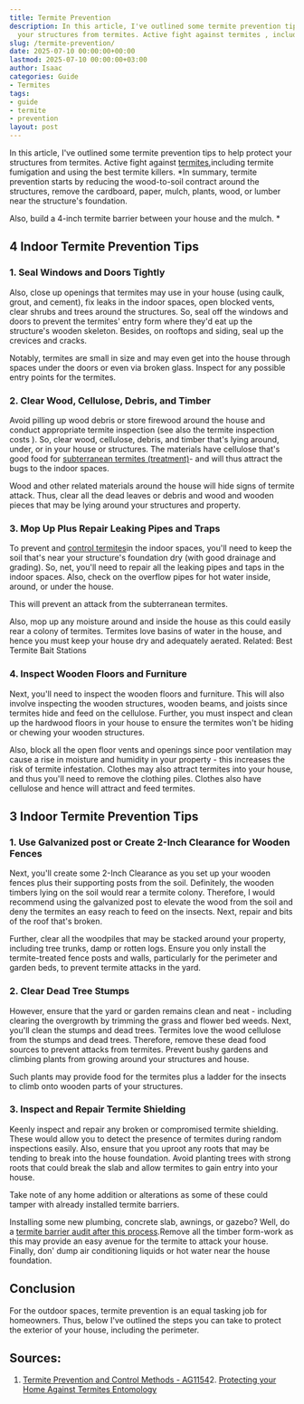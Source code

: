 ```yaml
---
title: Termite Prevention
description: In this article, I've outlined some termite prevention tips to help protect
  your structures from termites. Active fight against termites , including termite...
slug: /termite-prevention/
date: 2025-07-10 00:00:00+00:00
lastmod: 2025-07-10 00:00:00+03:00
author: Isaac
categories: Guide
- Termites
tags:
- guide
- termite
- prevention
layout: post
---
```

In this article, I've outlined some termite prevention tips to help protect your structures from termites. Active fight against [termites](http://npic.orst.edu/pest/termite.html),including termite fumigation and using the best termite killers. *In summary, termite prevention starts by reducing the wood-to-soil contract around the structures, remove the cardboard, paper, mulch, plants, wood, or lumber near the structure's foundation.

Also, build a 4-inch termite barrier between your house and the mulch. *

##  4 Indoor Termite Prevention Tips

###  1. Seal Windows and Doors Tightly

Also, close up openings that termites may use in your house (using caulk, grout, and cement), fix leaks in the indoor spaces, open blocked vents, clear shrubs and trees around the structures. So, seal off the windows and doors to prevent the termites' entry form where they'd eat up the structure's wooden skeleton. Besides, on rooftops and siding, seal up the crevices and cracks.

Notably, termites are small in size and may even get into the house through spaces under the doors or even via broken glass. Inspect for any possible entry points for the termites.

###  2. Clear Wood, Cellulose, Debris, and Timber

Avoid pilling up wood debris or store firewood around the house and conduct appropriate termite inspection (see also the termite inspection costs ). So, clear wood, cellulose, debris, and timber that's lying around, under, or in your house or structures. The materials have cellulose that's good food for [subterranean termites (treatment)](https://pestpolicy.com/subterranean-termites-treatment/)- and will thus attract the bugs to the indoor spaces.

Wood and other related materials around the house will hide signs of termite attack. Thus, clear all the dead leaves or debris and wood and wooden pieces that may be lying around your structures and property.

###  3. Mop Up Plus Repair Leaking Pipes and Traps

To prevent and [control termites](https://pestpolicy.com/top-7-natural-termite-control-can-easily/)in the indoor spaces, you'll need to keep the soil that's near your structure's foundation dry (with good drainage and grading). So, net, you'll need to repair all the leaking pipes and taps in the indoor spaces. Also, check on the overflow pipes for hot water inside, around, or under the house.

This will prevent an attack from the subterranean termites.

Also, mop up any moisture around and inside the house as this could easily rear a colony of termites. Termites love basins of water in the house, and hence you must keep your house dry and adequately aerated. Related: Best Termite Bait Stations

###  4. Inspect Wooden Floors and Furniture

Next, you'll need to inspect the wooden floors and furniture. This will also involve inspecting the wooden structures, wooden beams, and joists since termites hide and feed on the cellulose. Further, you must inspect and clean up the hardwood floors in your house to ensure the termites won't be hiding or chewing your wooden structures.

Also, block all the open floor vents and openings since poor ventilation may cause a rise in moisture and humidity in your property - this increases the risk of termite infestation. Clothes may also attract termites into your house, and thus you'll need to remove the clothing piles. Clothes also have cellulose and hence will attract and feed termites.

##  3 Indoor Termite Prevention Tips

###  1. Use Galvanized post or Create 2-Inch Clearance for Wooden Fences

Next, you'll create some 2-Inch Clearance as you set up your wooden fences plus their supporting posts from the soil. Definitely, the wooden timbers lying on the soil would rear a termite colony. Therefore, I would recommend using the galvanized post to elevate the wood from the soil and deny the termites an easy reach to feed on the insects. Next, repair and bits of the roof that's broken.

Further, clear all the woodpiles that may be stacked around your property, including tree trunks, damp or rotten logs. Ensure you only install the termite-treated fence posts and walls, particularly for the perimeter and garden beds, to prevent termite attacks in the yard.

###  2. Clear Dead Tree Stumps

However, ensure that the yard or garden remains clean and neat - including clearing the overgrowth by trimming the grass and flower bed weeds. Next, you'll clean the stumps and dead trees. Termites love the wood cellulose from the stumps and dead trees. Therefore, remove these dead food sources to prevent attacks from termites. Prevent bushy gardens and climbing plants from growing around your structures and house.

Such plants may provide food for the termites plus a ladder for the insects to climb onto wooden parts of your structures.

###  3. Inspect and Repair Termite Shielding

Keenly inspect and repair any broken or compromised termite shielding. These would allow you to detect the presence of termites during random inspections easily. Also, ensure that you uproot any roots that may be tending to break into the house foundation. Avoid planting trees with strong roots that could break the slab and allow termites to gain entry into your house.

Take note of any home addition or alterations as some of these could tamper with already installed termite barriers.

Installing some new plumbing, concrete slab, awnings, or gazebo? Well, do a [termite barrier audit after this process](https://pestpolicy.com/termite-fumigation/).Remove all the timber form-work as this may provide an easy avenue for the termite to attack your house. Finally, don' dump air conditioning liquids or hot water near the house foundation.

##  Conclusion

For the outdoor spaces, termite prevention is an equal tasking job for homeowners. Thus, below I've outlined the steps you can take to protect the exterior of your house, including the perimeter.

##  Sources:

1. [Termite Prevention and Control Methods - AG1154](https://www.uaex.edu/farm-ranch/pest-management/docs/training-manuals/AG1154.pdf)2. [Protecting your Home Against Termites Entomology](https://entomology.ca.uky.edu/ef605)